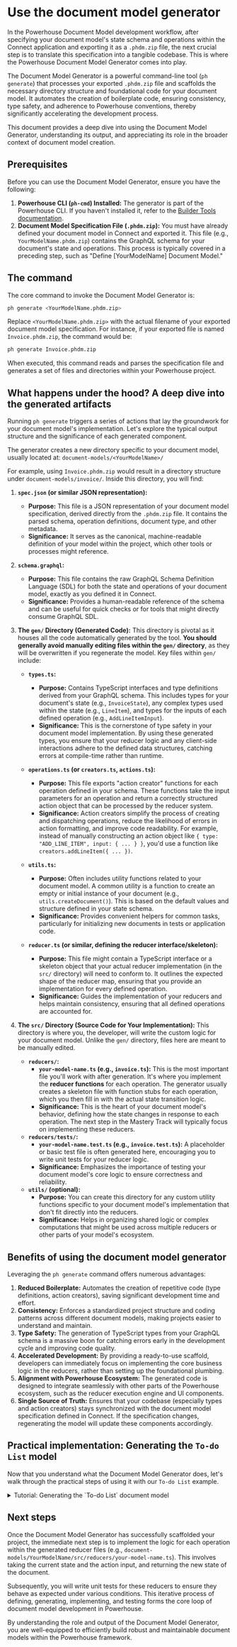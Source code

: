 # Use the document model generator

In the Powerhouse Document Model development workflow, after specifying your document model's state schema and operations within the Connect application and exporting it as a `.phdm.zip` file, the next crucial step is to translate this specification into a tangible codebase. This is where the Powerhouse Document Model Generator comes into play.

The Document Model Generator is a powerful command-line tool (`ph generate`) that processes your exported `.phdm.zip` file and scaffolds the necessary directory structure and foundational code for your document model. It automates the creation of boilerplate code, ensuring consistency, type safety, and adherence to Powerhouse conventions, thereby significantly accelerating the development process.

This document provides a deep dive into using the Document Model Generator, understanding its output, and appreciating its role in the broader context of document model creation.

## Prerequisites

Before you can use the Document Model Generator, ensure you have the following:

1.  **Powerhouse CLI (`ph-cmd`) Installed:** The generator is part of the Powerhouse CLI. If you haven't installed it, refer to the [Builder Tools documentation](/academy/MasteryTrack/BuilderEnvironment/BuilderTools#installing-the-powerhouse-cli).
2.  **Document Model Specification File (`.phdm.zip`):** You must have already defined your document model in Connect and exported it. This file (e.g., `YourModelName.phdm.zip`) contains the GraphQL schema for your document's state and operations. This process is typically covered in a preceding step, such as "Define [YourModelName] Document Model."

## The command

The core command to invoke the Document Model Generator is:

```bash
ph generate <YourModelName.phdm.zip>
```

Replace `<YourModelName.phdm.zip>` with the actual filename of your exported document model specification. For instance, if your exported file is named `Invoice.phdm.zip`, the command would be:

```bash
ph generate Invoice.phdm.zip
```

When executed, this command reads and parses the specification file and generates a set of files and directories within your Powerhouse project.

## What happens under the hood? A deep dive into the generated artifacts

Running `ph generate` triggers a series of actions that lay the groundwork for your document model's implementation. Let's explore the typical output structure and the significance of each generated component.

The generator creates a new directory specific to your document model, usually located at:
`document-models/<YourModelName>/`

For example, using `Invoice.phdm.zip` would result in a directory structure under `document-models/invoice/`. Inside this directory, you will find:

1.  **`spec.json` (or similar JSON representation):**
    *   **Purpose:** This file is a JSON representation of your document model specification, derived directly from the `.phdm.zip` file. It contains the parsed schema, operation definitions, document type, and other metadata.
    *   **Significance:** It serves as the canonical, machine-readable definition of your model within the project, which other tools or processes might reference.

2.  **`schema.graphql`:**
    *   **Purpose:** This file contains the raw GraphQL Schema Definition Language (SDL) for both the state and operations of your document model, exactly as you defined it in Connect.
    *   **Significance:** Provides a human-readable reference of the schema and can be useful for quick checks or for tools that might directly consume GraphQL SDL.

3.  **The `gen/` Directory (Generated Code):**
    This directory is pivotal as it houses all the code automatically generated by the tool. **You should generally avoid manually editing files within the `gen/` directory**, as they will be overwritten if you regenerate the model.
    Key files within `gen/` include:

    *   **`types.ts`:**
        *   **Purpose:** Contains TypeScript interfaces and type definitions derived from your GraphQL schema. This includes types for your document's state (e.g., `InvoiceState`), any complex types used within the state (e.g., `LineItem`), and types for the inputs of each defined operation (e.g., `AddLineItemInput`).
        *   **Significance:** This is the cornerstone of type safety in your document model implementation. By using these generated types, you ensure that your reducer logic and any client-side interactions adhere to the defined data structures, catching errors at compile-time rather than runtime.

    *   **`operations.ts` (or `creators.ts`, `actions.ts`):**
        *   **Purpose:** This file exports "action creator" functions for each operation defined in your schema. These functions take the input parameters for an operation and return a correctly structured action object that can be processed by the reducer system.
        *   **Significance:** Action creators simplify the process of creating and dispatching operations, reduce the likelihood of errors in action formatting, and improve code readability. For example, instead of manually constructing an action object like `{ type: "ADD_LINE_ITEM", input: { ... } }`, you'd use a function like `creators.addLineItem({ ... })`.

    *   **`utils.ts`:**
        *   **Purpose:** Often includes utility functions related to your document model. A common utility is a function to create an empty or initial instance of your document (e.g., `utils.createDocument()`). This is based on the default values and structure defined in your state schema.
        *   **Significance:** Provides convenient helpers for common tasks, particularly for initializing new documents in tests or application code.

    *   **`reducer.ts` (or similar, defining the reducer interface/skeleton):**
        *   **Purpose:** This file might contain a TypeScript interface or a skeleton object that your actual reducer implementation (in the `src/` directory) will need to conform to. It outlines the expected shape of the reducer map, ensuring that you provide an implementation for every defined operation.
        *   **Significance:** Guides the implementation of your reducers and helps maintain consistency, ensuring that all defined operations are accounted for.

4.  **The `src/` Directory (Source Code for Your Implementation):**
    This directory is where you, the developer, will write the custom logic for your document model. Unlike the `gen/` directory, files here are meant to be manually edited.

    *   **`reducers/`:**
        *   **`your-model-name.ts` (e.g., `invoice.ts`):** This is the most important file you'll work with after generation. It's where you implement the **reducer functions** for each operation. The generator usually creates a skeleton file with function stubs for each operation, which you then fill in with the actual state transition logic.
        *   **Significance:** This is the heart of your document model's behavior, defining how the state changes in response to each operation. The next step in the Mastery Track will typically focus on implementing these reducers.
    *   **`reducers/tests/`:**
        *   **`your-model-name.test.ts` (e.g., `invoice.test.ts`):** A placeholder or basic test file is often generated here, encouraging you to write unit tests for your reducer logic.
        *   **Significance:** Emphasizes the importance of testing your document model's core logic to ensure correctness and reliability.
    *   **`utils/` (optional):**
        *   **Purpose:** You can create this directory for any custom utility functions specific to your document model's implementation that don't fit directly into the reducers.
        *   **Significance:** Helps in organizing shared logic or complex computations that might be used across multiple reducers or other parts of your model's ecosystem.

## Benefits of using the document model generator

Leveraging the `ph generate` command offers numerous advantages:

1.  **Reduced Boilerplate:** Automates the creation of repetitive code (type definitions, action creators), saving significant development time and effort.
2.  **Consistency:** Enforces a standardized project structure and coding patterns across different document models, making projects easier to understand and maintain.
3.  **Type Safety:** The generation of TypeScript types from your GraphQL schema is a massive boon for catching errors early in the development cycle and improving code quality.
4.  **Accelerated Development:** By providing a ready-to-use scaffold, developers can immediately focus on implementing the core business logic in the reducers, rather than setting up the foundational plumbing.
5.  **Alignment with Powerhouse Ecosystem:** The generated code is designed to integrate seamlessly with other parts of the Powerhouse ecosystem, such as the reducer execution engine and UI components.
6.  **Single Source of Truth:** Ensures that your codebase (especially types and action creators) stays synchronized with the document model specification defined in Connect. If the specification changes, regenerating the model will update these components accordingly.

## Practical implementation: Generating the `To-do List` model

Now that you understand what the Document Model Generator does, let's walk through the practical steps of using it with our `To-do List` example.

<details>
<summary>Tutorial: Generating the `To-do List` document model</summary>

This tutorial assumes you have completed the previous steps in this Mastery Track, where you defined the state schema and operations for the `To-do List` model in Connect and exported it.

### Prerequisites

*   **`ToDoList.phdm.zip` file**: You must have the document model specification file exported from Connect. If you do not have this file, please revisit the previous sections on specifying the state schema and operations.

### Steps

1.  **Place the Specification File in Your Project**:
    *   Navigate to the root directory of your Powerhouse project.
    *   Move or copy your `ToDoList.phdm.zip` file into this directory.

2.  **Run the Generator Command**:
    *   Open your terminal in the root directory of your Powerhouse project.
    *   Execute the `ph generate` command, pointing to your specification file:
    ```bash
    ph generate ToDoList.phdm.zip
    ```

3.  **Explore the Generated Files**:
    *   After the command completes successfully, you will find a new directory: `document-models/to-do-list/`.
    *   Take a moment to explore its contents, which will match the structure described earlier in this document:
        *   `spec.json` and `schema.graphql`: The definition of your model.
        *   `gen/`: Type-safe, generated code including `types.ts`, `operations.ts`, etc.
        *   `src/`: The skeleton for your implementation, most importantly `src/reducers/to-do-list.ts`, which will contain empty functions for `addTodoItemOperation`, `updateTodoItemOperation`, and `deleteTodoItemOperation`, ready for you to implement.

With these files generated, you have successfully scaffolded your document model. The project is now set up for you to implement the core business logic.

</details>

## Next steps

Once the Document Model Generator has successfully scaffolded your project, the immediate next step is to implement the logic for each operation within the generated reducer files (e.g., `document-models/YourModelName/src/reducers/your-model-name.ts`). This involves taking the current state and the action input, and returning the new state of the document.

Subsequently, you will write unit tests for these reducers to ensure they behave as expected under various conditions. This iterative process of defining, generating, implementing, and testing forms the core loop of document model development in Powerhouse.

By understanding the role and output of the Document Model Generator, you are well-equipped to efficiently build robust and maintainable document models within the Powerhouse framework.
